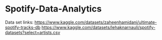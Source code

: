 # Spotify-Data-Analytics
Data set links:
https://www.kaggle.com/datasets/zaheenhamidani/ultimate-spotify-tracks-db
https://www.kaggle.com/datasets/lehaknarnauli/spotify-datasets?select=artists.csv
